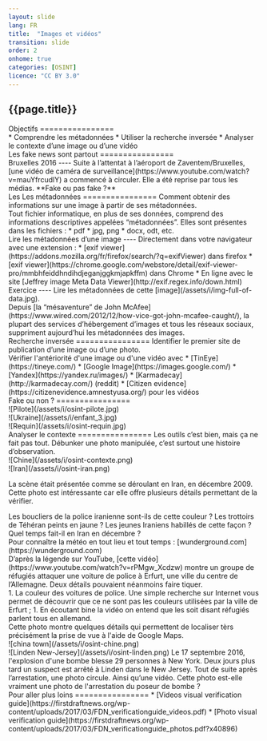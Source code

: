 ```yaml
---
layout: slide
lang: FR
title:  "Images et vidéos"
transition: slide
order: 2
onhome: true
categories: [OSINT]
licence: "CC BY 3.0"
---
```


<section>
<h1>{{page.title}}</h1>
</section>

<section>
<section data-markdown>
Objectifs
================
</section>
<section data-markdown>
* Comprendre les métadonnées
* Utiliser la recherche inversée
* Analyser le contexte d’une image ou d’une vidéo
</section>
</section>

<section>
<section data-markdown>
Les fake news sont partout
================
</section>
<section data-markdown>
Bruxelles 2016
----
Suite à l’attentat à l’aéroport de Zaventem/Bruxelles, [une vidéo de caméra de surveillance](https://www.youtube.com/watch?v=mauYfrcudlY) a commencé à circuler.  
Elle a été reprise par tous les médias. **Fake ou pas fake ?**
</section>
</section>

<section>
<section data-markdown>
Les Les métadonnées
================
Comment obtenir des informations sur une image à partir de ses métadonnées.
</section>
<section data-markdown>
Tout fichier informatique, en plus de ses données, comprend des informations descriptives appelées “métadonnées”. Elles sont présentes dans les fichiers :
* pdf
* jpg, png
* docx, odt, etc.
</section>
<section data-markdown>
Lire les métadonnées d’une image
----
Directement dans votre navigateur avec une extension : 
*  [exif viewer](https://addons.mozilla.org/fr/firefox/search/?q=exifViewer) dans firefox
*  [exif viewer](https://chrome.google.com/webstore/detail/exif-viewer-pro/mmbhfeiddhndihdjeganjggkmjapkffm) dans Chrome
*  En ligne avec le site [Jeffrey image Meta Data Viewer](http://exif.regex.info/down.html)
</section>
<section data-markdown>
Exercice
----
Lire les métadonnées de cette [image](/assets/i/img-full-of-data.jpg).
</section>
<section data-markdown>
Depuis [la “mésaventure” de John McAfee](https://www.wired.com/2012/12/how-vice-got-john-mcafee-caught/), la plupart des services d’hébergement d’images et tous les réseaux sociaux, suppriment aujourd’hui les métadonnées des images.
</section>
</section>

<section>
<section data-markdown>
Recherche inversée
================
Identifier le premier site de publication d’une image ou d’une photo.
</section>
<section data-markdown>
Vérifier l'antériorité d'une image ou d'une vidéo avec
* [TinEye](https://tineye.com/)
* [Google Image](https://images.google.com/)
* [Yandex](https://yandex.ru/images/)
* [Karmadecay](http://karmadecay.com/) (reddit)
* [Citizen evidence](https://citizenevidence.amnestyusa.org/) pour les vidéos
</section>
</section>

<section>
<section data-markdown>
Fake ou non ?
================
</section>
<section data-markdown>
  ![Pilote](/assets/i/osint-pilote.jpg)
</section>
<section data-markdown>
![Ukraine](/assets/i/enfant_3.jpg)
</section>
<section data-markdown>
![Requin](/assets/i/osint-requin.jpg)
</section>
</section>

<section>
<section data-markdown>
Analyser le contexte
================
Les outils c’est bien, mais ça ne fait pas tout. Débunker une photo manipulée, c’est surtout une histoire d’observation.
</section>
<section data-markdown>
  ![Chine](/assets/i/osint-contexte.png)
</section>
<section data-markdown>
![Iran](/assets/i/osint-iran.png)

La scène était présentée comme se déroulant en Iran, en décembre 2009. Cette photo est intéressante car elle offre plusieurs détails permettant de la vérifier.   
</section>

<section data-markdown>
	Les boucliers de la police iranienne sont-ils de cette couleur ? Les trottoirs de Téhéran peints en jaune ? Les jeunes Iraniens habillés de cette façon ? Quel temps fait-il en Iran en décembre ?
</section>
<section data-markdown>
  Pour connaître la météo en tout lieu et tout temps : [wunderground.com](https://wunderground.com)
</section>
<section data-markdown>
  D’après la légende sur YouTube, [cette vidéo](https://www.youtube.com/watch?v=rPMgw_Xcdzw) montre un groupe de réfugiés attaquer une voiture de police à Erfurt, une ville du centre de l’Allemagne. Deux détails pouvaient néanmoins faire tiquer.
</section>
<section data-markdown>
1. La couleur des voitures de police. Une simple recherche sur Internet vous permet de découvrir que ce ne sont pas les couleurs utilisées par la ville de Erfurt ;
1. En écoutant bine la vidéo on entend que les soit disant réfugiés parlent tous en allemand.
</section>
<section data-markdown>
Cette photo montre quelques détails qui permettent de localiser tèrs précisément la prise de vue à l'aide de Google Maps.
</section>
<section data-markdown>
  ![china town](/assets/i/osint-chine.png)
</section>
<section data-markdown>
  ![Linden New-Jersey](/assets/i/osint-linden.png)
  Le 17 septembre 2016, l'explosion d'une bombe blesse 29 personnes à New York. Deux jours plus tard un suspect est arrêté à Linden dans le New Jersey. Tout de suite après l’arrestation, une photo circule. Ainsi qu’une vidéo. Cette photo est-elle vraiment une photo de l'arrestation du poseur de bombe ?
</section>
</section>

<section>
<section data-markdown>
Pour aller plus loins
================
* [Videos visual verification guide](https://firstdraftnews.org/wp-content/uploads/2017/03/FDN_verificationguide_videos.pdf)
* [Photo visual verification guide](https://firstdraftnews.org/wp-content/uploads/2017/03/FDN_verificationguide_photos.pdf?x40896)
</section>
